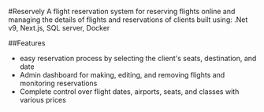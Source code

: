 #Reservely
A flight reservation system for reserving flights online and managing the details of flights and reservations of clients
built using: .Net v9, Next.js, SQL server, Docker

##Features
- easy reservation process by selecting the client's seats, destination, and date
- Admin dashboard for making, editing, and removing flights and monitoring reservations
- Complete control over flight dates, airports, seats, and classes with various prices
 
 
